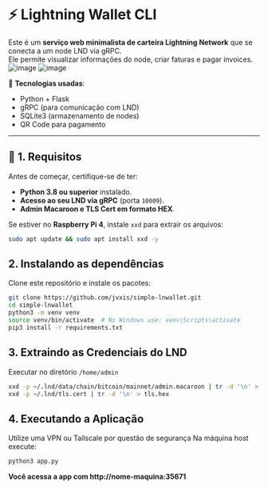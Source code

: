 # ⚡ Lightning Wallet CLI

Este é um **serviço web minimalista de carteira Lightning Network** que se conecta a um node LND via gRPC.  
Ele permite visualizar informações do node, criar faturas e pagar invoices.
![image](https://github.com/user-attachments/assets/cd4e5090-eb3a-455a-b9b5-a4b897313733)
![image](https://github.com/user-attachments/assets/db97c717-b624-4ea8-9ecd-666feeb0b7f6)

🚀 **Tecnologias usadas**:
- Python + Flask
- gRPC (para comunicação com LND)
- SQLite3 (armazenamento de nodes)
- QR Code para pagamento

---

## 📌 **1. Requisitos**
Antes de começar, certifique-se de ter:
- **Python 3.8 ou superior** instalado.
- **Acesso ao seu LND via gRPC** (porta `10009`).
- **Admin Macaroon e TLS Cert em formato HEX**.

Se estiver no **Raspberry Pi 4**, instale `xxd` para extrair os arquivos:
```bash
sudo apt update && sudo apt install xxd -y
```
## **2. Instalando as dependências**
Clone este repositório e instale os pacotes:

```bash
git clone https://github.com/jvxis/simple-lnwallet.git
cd simple-lnwallet
python3 -m venv venv
source venv/bin/activate  # No Windows use: venv\Scripts\activate
pip3 install -r requirements.txt
```
## **3. Extraindo as Credenciais do LND**
Executar no diretório `/home/admin`
```bash
xxd -p ~/.lnd/data/chain/bitcoin/mainnet/admin.macaroon | tr -d '\n' > macaroon.hex
xxd -p ~/.lnd/tls.cert | tr -d '\n' > tls.hex
```
## **4. Executando a Aplicação**
Utilize uma VPN ou Tailscale por questão de segurança
Na máquina host execute:
```bash
python3 app.py
```
**Você acessa a app com http://nome-maquina:35671**
